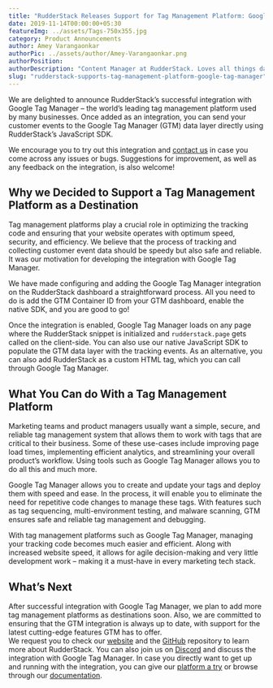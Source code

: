 ```yaml
---
title: "RudderStack Releases Support for Tag Management Platform: Google Tag Manager"
date: 2019-11-14T00:00:00+05:30
featureImg: ../assets/Tags-750x355.jpg
category: Product Announcements
author: Amey Varangaonkar
authorPic: ../assets/author/Amey-Varangaonkar.png
authorPosition: 
authorDescription: "Content Manager at RudderStack. Loves all things data. Manchester United, music, and sci-fi fan, among other things."
slug: "rudderstack-supports-tag-management-platform-google-tag-manager"
---
```

We are delighted to announce RudderStack’s successful integration with Google Tag Manager – the world’s leading tag management platform used by many businesses. Once added as an integration, you can send your customer events to the Google Tag Manager (GTM) data layer directly using RudderStack’s JavaScript SDK.

We encourage you to try out this integration and [contact us](https://rudderstack.com/contact/) in case you come across any issues or bugs. Suggestions for improvement, as well as any feedback on the integration, is also welcome!  

**Why we Decided to Support a Tag Management Platform as a Destination**
------------------------------------------------------------------------

Tag management platforms play a crucial role in optimizing the tracking code and ensuring that your website operates with optimum speed, security, and efficiency. We believe that the process of tracking and collecting customer event data should be speedy but also safe and reliable. It was our motivation for developing the integration with Google Tag Manager.  

We have made configuring and adding the Google Tag Manager integration on the RudderStack dashboard a straightforward process. All you need to do is add the GTM Container ID from your GTM dashboard, enable the native SDK, and you are good to go! 

Once the integration is enabled, Google Tag Manager loads on any page where the RudderStack snippet is initialized and `rudderstack.page` gets called on the client-side. You can also use our native JavaScript SDK to populate the GTM data layer with the tracking events. As an alternative, you can also add RudderStack as a custom HTML tag, which you can call through Google Tag Manager.   

**What You Can do With a Tag Management Platform**
--------------------------------------------------

Marketing teams and product managers usually want a simple, secure, and reliable tag management system that allows them to work with tags that are critical to their business. Some of these use-cases include improving page load times, implementing efficient analytics, and streamlining your overall product’s workflow. Using tools such as Google Tag Manager allows you to do all this and much more. 

Google Tag Manager allows you to create and update your tags and deploy them with speed and ease. In the process, it will enable you to eliminate the need for repetitive code changes to manage these tags. With features such as tag sequencing, multi-environment testing, and malware scanning, GTM ensures safe and reliable tag management and debugging. 

With tag management platforms such as Google Tag Manager, managing your tracking code becomes much easier and efficient. Along with increased website speed, it allows for agile decision-making and very little development work – making it a must-have in every marketing tech stack.  

**What’s Next**
---------------

After successful integration with Google Tag Manager, we plan to add more tag management platforms as destinations soon. Also, we are committed to ensuring that the GTM integration is always up to date, with support for the latest cutting-edge features GTM has to offer.  
We request you to check our [website](https://rudderstack.com/) and the [GitHub](https://github.com/rudderlabs/rudder-server) repository to learn more about RudderStack. You can also join us on [Discord](https://discordapp.com/invite/xNEdEGw) and discuss the integration with Google Tag Manager. In case you directly want to get up and running with the integration, you can give our [platform a try](https://app.rudderlabs.com/signup) or browse through our [documentation](https://docs.rudderstack.com/destinations).